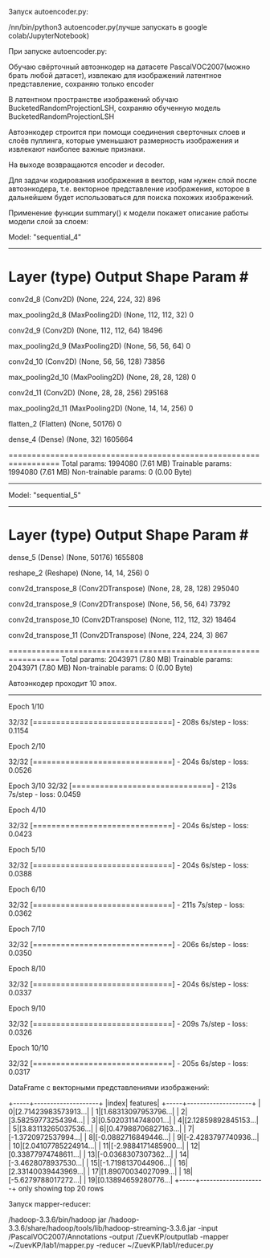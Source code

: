 Запуск autoencoder.py: 

/nn/bin/python3 autoencoder.py(лучше запускать в google colab/JupyterNotebook)

При запуске autoencoder.py:

Обучаю свёрточный автоэнкодер на датасете PascalVOC2007(можно брать любой датасет), извлекаю для изображений латентное представление, сохраняю только encoder

В латентном пространстве изображений обучаю BucketedRandomProjectionLSH, сохраняю обученную модель BucketedRandomProjectionLSH

Автоэнкодер строится при помощи соединения сверточных слоев и слоёв пуллинга, которые уменьшают размерность изображения и извлекают наиболее важные признаки. 

На выходе возвращаются encoder и decoder. 

Для задачи кодирования изображения в вектор, нам нужен слой после автоэнкодера, т.е. векторное представление изображения, которое в дальнейшем будет использоваться для поиска похожих изображений.

Применение функции summary() к модели покажет описание работы модели слой за слоем:

Model: "sequential_4"
_________________________________________________________________
 Layer (type)                Output Shape              Param #   
=================================================================
 conv2d_8 (Conv2D)           (None, 224, 224, 32)      896       
                                                                 
 max_pooling2d_8 (MaxPooling2D)  (None, 112, 112, 32)      0                                                                    
                                                                 
 conv2d_9 (Conv2D)           (None, 112, 112, 64)      18496     
                                                                 
 max_pooling2d_9 (MaxPooling2D)  (None, 56, 56, 64)        0                                                                    
                                                                 
 conv2d_10 (Conv2D)          (None, 56, 56, 128)       73856     
                                                                 
 max_pooling2d_10 (MaxPooling2D)  (None, 28, 28, 128)       0                                                                
                                                                 
 conv2d_11 (Conv2D)          (None, 28, 28, 256)       295168    
                                                                 
 max_pooling2d_11 (MaxPooling2D)  (None, 14, 14, 256)       0                                                                 
                                                                 
 flatten_2 (Flatten)         (None, 50176)             0         
                                                                 
 dense_4 (Dense)             (None, 32)                1605664   
                                                                 
=================================================================
Total params: 1994080 (7.61 MB)
Trainable params: 1994080 (7.61 MB)
Non-trainable params: 0 (0.00 Byte)
_________________________________________________________________
Model: "sequential_5"
_________________________________________________________________
 Layer (type)                Output Shape              Param #   
=================================================================
 dense_5 (Dense)             (None, 50176)             1655808   
                                                                 
 reshape_2 (Reshape)         (None, 14, 14, 256)       0         
                                                                 
 conv2d_transpose_8 (Conv2DTranspose)  (None, 28, 28, 128)       295040                                                          
                                                                 
 conv2d_transpose_9 (Conv2DTranspose)  (None, 56, 56, 64)        73792                                                  
                                                                 
 conv2d_transpose_10 (Conv2DTranspose)  (None, 112, 112, 32)      18464                                                    
                                                                 
 conv2d_transpose_11 (Conv2DTranspose) (None, 224, 224, 3)       867                                                         
                                                                 
=================================================================
Total params: 2043971 (7.80 MB)
Trainable params: 2043971 (7.80 MB)
Non-trainable params: 0 (0.00 Byte)

Автоэнкодер проходит 10 эпох.
_________________________________________________________________
Epoch 1/10

32/32 [==============================] - 208s 6s/step - loss: 0.1154

Epoch 2/10

32/32 [==============================] - 204s 6s/step - loss: 0.0526

Epoch 3/10
32/32 [==============================] - 213s 7s/step - loss: 0.0459

Epoch 4/10

32/32 [==============================] - 204s 6s/step - loss: 0.0423

Epoch 5/10

32/32 [==============================] - 204s 6s/step - loss: 0.0388

Epoch 6/10

32/32 [==============================] - 211s 7s/step - loss: 0.0362

Epoch 7/10

32/32 [==============================] - 206s 6s/step - loss: 0.0350

Epoch 8/10

32/32 [==============================] - 204s 6s/step - loss: 0.0337

Epoch 9/10

32/32 [==============================] - 209s 7s/step - loss: 0.0326

Epoch 10/10

32/32 [==============================] - 205s 6s/step - loss: 0.0317

DataFrame с векторными представлениями изображений:

+-----+--------------------+
|index|            features|
+-----+--------------------+
|    0|[2.71423983573913...|
|    1|[1.68313097953796...|
|    2|[3.58259773254394...|
|    3|[0.50203114748001...|
|    4|[2.12859892845153...|
|    5|[3.83113265037536...|
|    6|[0.47988706827163...|
|    7|[-1.3720972537994...|
|    8|[-0.0882716849446...|
|    9|[-2.4283797740936...|
|   10|[2.04107785224914...|
|   11|[-2.9884171485900...|
|   12|[0.33877974748611...|
|   13|[-0.0368307307362...|
|   14|[-3.4628078937530...|
|   15|[-1.7198137044906...|
|   16|[2.33140039443969...|
|   17|[1.89070034027099...|
|   18|[-5.6279788017272...|
|   19|[0.13894659280776...|
+-----+--------------------+
only showing top 20 rows

Запуск mapper-reducer: 

/hadoop-3.3.6/bin/hadoop jar  /hadoop-3.3.6/share/hadoop/tools/lib/hadoop-streaming-3.3.6.jar -input /PascalVOC2007/Annotations -output /ZuevKP/outputlab -mapper ~/ZuevKP/lab1/mapper.py -reducer ~/ZuevKP/lab1/reducer.py
